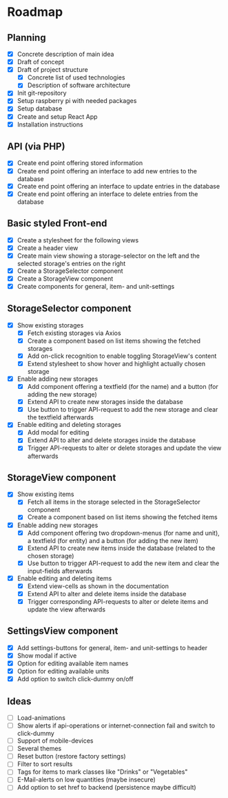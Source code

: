 # Roadmap
## Planning
- [x] Concrete description of main idea
- [x] Draft of concept
- [x] Draft of project structure
  - [x] Concrete list of used technologies
  - [x] Description of software architecture
- [x] Init git-repository
- [x] Setup raspberry pi with needed packages
- [x] Setup database
- [x] Create and setup React App
- [x] Installation instructions

## API (via PHP)
- [x] Create end point offering stored information
- [x] Create end point offering an interface to add new entries to the database
- [x] Create end point offering an interface to update entries in the database
- [x] Create end point offering an interface to delete entries from the database

## Basic styled Front-end
- [x] Create a stylesheet for the following views
- [x] Create a header view
- [x] Create main view showing a storage-selector on the left and the selected storage's entries on the right
- [x] Create a StorageSelector component
- [x] Create a StorageView component
- [x] Create components for general, item- and unit-settings

## StorageSelector component
- [x] Show existing storages
  - [x] Fetch existing storages via Axios
  - [x] Create a component based on list items showing the fetched storages
  - [x] Add on-click recognition to enable toggling StorageView's content
  - [x] Extend stylesheet to show hover and highlight actually chosen storage
- [x] Enable adding new storages
  - [x] Add component offering a textfield (for the name) and a button (for adding the new storage)
  - [x] Extend API to create new storages inside the database
  - [x] Use button to trigger API-request to add the new storage and clear the textfield afterwards
- [x] Enable editing and deleting storages
  - [x] Add modal for editing
  - [x] Extend API to alter and delete storages inside the database
  - [x] Trigger API-requests to alter or delete storages and update the view afterwards

## StorageView component
- [x] Show existing items
  - [x] Fetch all items in the storage selected in the StorageSelector component
  - [x] Create a component based on list items showing the fetched items
- [x] Enable adding new storages
  - [x] Add component offering two dropdown-menus (for name and unit), a textfield (for entity) and a button (for adding the new item)
  - [x] Extend API to create new items inside the database (related to the chosen storage)
  - [x] Use button to trigger API-request to add the new item and clear the input-fields afterwards
- [x] Enable editing and deleting items
  - [x] Extend view-cells as shown in the documentation
  - [x] Extend API to alter and delete items inside the database
  - [x] Trigger corresponding API-requests to alter or delete items and update the view afterwards

## SettingsView component
- [x] Add settings-buttons for general, item- and unit-settings to header
- [x] Show modal if active
- [x] Option for editing available item names
- [x] Option for editing available units
- [x] Add option to switch click-dummy on/off

## Ideas
- [ ] Load-animations
- [ ] Show alerts if api-operations or internet-connection fail and switch to click-dummy
- [ ] Support of mobile-devices
- [ ] Several themes
- [ ] Reset button (restore factory settings)
- [ ] Filter to sort results
- [ ] Tags for items to mark classes like "Drinks" or "Vegetables"
- [ ] E-Mail-alerts on low quantities (maybe insecure)
- [ ] Add option to set href to backend (persistence maybe difficult)
